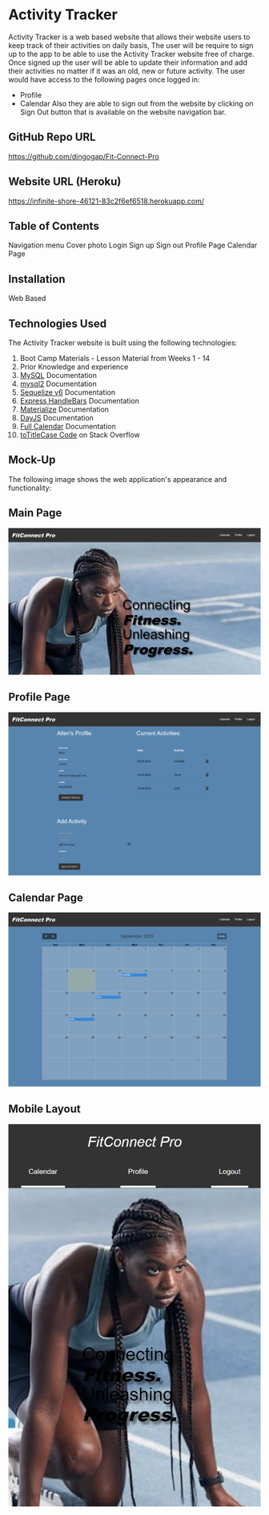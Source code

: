# Activity Tracker

Activity Tracker is a web based website that allows their website users to keep track of their activities on daily basis,
The user will be require to sign up to the app to be able to use the Activity Tracker website free of charge.
Once signed up the user will be able to update their information and add their activities no matter if it was an old, new or future activity.
The user would have access to the following pages once logged in:
* Profile
* Calendar
Also they are able to sign out from the website by clicking on Sign Out button that is available on the website navigation bar.


## GitHub Repo URL
https://github.com/dingogap/Fit-Connect-Pro

## Website URL (Heroku)
https://infinite-shore-46121-83c2f6ef6518.herokuapp.com/

## Table of Contents
Navigation menu
Cover photo
Login
Sign up
Sign out
Profile Page
Calendar Page

## Installation
Web Based
## Technologies Used
The Activity Tracker website is built using the following technologies:

1. Boot Camp Materials - Lesson Material from Weeks 1 - 14
2. Prior Knowledge and experience
3. [MySQL][def1] Documentation
4. [mysql2][def2] Documentation
5. [Sequelize v6][def3] Documentation
6. [Express HandleBars][def4] Documentation
7. [Materialize][def5] Documentation
8. [DayJS][def6] Documentation
9. [Full Calendar][def7] Documentation
10. [toTitleCase Code][def8] on Stack Overflow
    
[def1]: https://dev.mysql.com/doc/
[def2]: https://www.npmjs.com/package/mysql2
[def3]: https://www.npmjs.com/package/sequelize
[def4]: https://www.npmjs.com/package/express-handlebars
[def5]: https://materializecss.com/
[def6]: https://day.js.org/docs/en/installation/node-js
[def7]: https://fullcalendar.io/docs
[def8]: https://stackoverflow.com/questions/5086390/jquery-title-case



## Mock-Up

The following image shows the web application's appearance and functionality:

## Main Page
![Activity Tracker main page includes a navigation bar, a cover image, and slogan](./assets/images/main-page.png)

## Profile Page
![Activity Tracker profile page includes a navigation bar, account details and user activities ](./assets/images/profile.png)

## Calendar Page
![Calendar page includes month view page with user activities ](./assets/images/calendar.png)

## Mobile Layout
![Activity Tracker page viewed on small screen ](./assets/images/mobile.png)